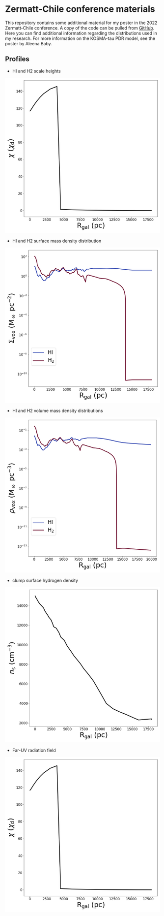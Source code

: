 # Zermatt-Chile conference materials

This repository contains some additional material for my poster in the 2022
Zermatt-Chile conference.
A copy of the code can be pulled from [GitHub](https://github.com/CraigYanitski/kosmatau3d).
Here you can find additional information regarding the distributions used in my research.
For more information on the KOSMA-tau PDR model, see the poster by Aleena Baby.

## Profiles

- HI and H2 scale heights

![](profiles/fuv_dist.png)

- HI and H2 surface mass density distribution

![](profiles/surface-density_dist.png)

- HI and H2 volume mass density distributions

![](profiles/volume-density_dist.png)

- clump surface hydrogen density

![](profiles/clump-density_dist.png)

- Far-UV radiation field

![](profiles/fuv_dist.png)

